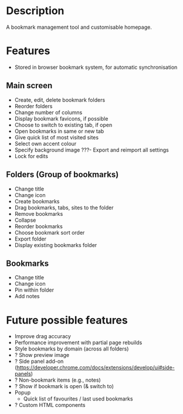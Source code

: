 # Description
A bookmark management tool and customisable homepage.

# Features
- Stored in browser bookmark system, for automatic synchronisation

## Main screen
- Create, edit, delete bookmark folders
- Reorder folders
- Change number of columns
- Display bookmark favicons, if possible
- Choose to switch to existing tab, if open
- Open bookmarks in same or new tab
- Give quick list of most visited sites
- Select own accent colour
- Specify background image
???- Export and reimport all settings
- Lock for edits

## Folders (Group of bookmarks)
- Change title
- Change icon
- Create bookmarks
- Drag bookmarks, tabs, sites to the folder
- Remove bookmarks
- Collapse
- Reorder bookmarks
- Choose bookmark sort order
- Export folder
- Display existing bookmarks folder

## Bookmarks
- Change title
- Change icon
- Pin within folder
- Add notes

# Future possible features
- Improve drag accuracy
- Performance improvement with partial page rebuilds
- Style bookmarks by domain (across all folders)
- ? Show preview image
- ? Side panel add-on (https://developer.chrome.com/docs/extensions/develop/ui#side-panels)
- ? Non-bookmark items (e.g., notes)
- ? Show if bookmark is open (& switch to)
- Popup
  - Quick list of favourites / last used bookmarks
- ? Custom HTML components